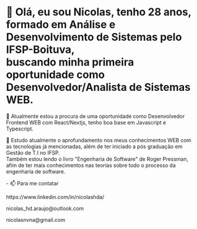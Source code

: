 <h1 align="left">
  👋 Olá, eu sou Nicolas, tenho 28 anos, formado em Análise e Desenvolvimento de Sistemas pelo IFSP-Boituva,<br> 
  buscando minha primeira oportunidade como Desenvolvedor/Analista de Sistemas WEB.
</h1>
<p align="left">
  👀 Atualmente estou a procura de uma oportunidade como Desenvolvedor Frontend WEB com React/Nextjs, tenho boa base em Javascript e Typescript.
</p>
 <p align="left">
 🌱 Estudo atualmente o aprofundamento nos meus conhecimentos WEB com as tecnologias já mencionadas, além de ter iniciado a pós graduação em Gestão de T.I no IFSP. <br>
  Também estou lendo o livro "Engenharia de Software" de Roger Pressman, afim de ter mais conhecimentos nas teorias sobre todo o processo da engenharia de software.
</p>
<p align="left">
  - 📫 Para me contatar
</p>
<p align="left">
  https://www.linkedin.com/in/nicolashda/
</p>
<p align="left">
  nicolas_hd.araujo@outlook.com
</p>
<p align="left">
  nicolasnvna@gmail.com
</p>
